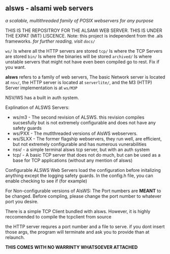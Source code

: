 ## alsws - alsami web servers
*a scalable, multithreaded family of POSIX webservers for any purpose*

THIS IS THE REPOSITROY FOR THE ALSAMI WEB SERVER. THIS IS UNDER THE EXPAT (MIT) LISCENCE.
Note: this project is independent from the .als frameworks.
*for further reading, visit `docs/`*

`ws/` Is where all the HTTP servers are stored
`tcp/` Is where the TCP Servers are stored
`bin/` Is where the binaries will be stored
`archived/` Is where unstable servers that might not have even been compiled go to rest. Fix if you want.

**alsws** refers to a family of web servers, The basic Network server is located at `nsv/`, the HTTP server is located at `serverlite/`, and the M3 (HTTP) Server implementation is at `ws/M3P`

NSV/WS has a built in auth system.

Explination of ALSWS Servers:
* ws/m3 - The second revision of ALSWS. this revision compiles sucsesfully but is not extremely configurable and does not have any safety guards
* ws/PXX - The mutlthreaded versions of AlsWS webservers.
* ws/SLXX - The former flagship webservers, they run well, are efficient, but not extremely configurable and has numerous vunerabilities
* nsv/ - a simple terminal alsws tcp server, but with an auth system
* tcp/ - A basic TCP server that does not do much, but can be used as a base for TCP applications (without any mention of alsws)

Configurable ALSWS Web Servers load the configuration before initalizing anything except the logging safety guards.
In the config.h file, you can enable checking to see if (for example) 

For Non-configurable versions of AlsWS: 
The Port numbers are **MEANT** to be changed. Before compling, please change the port number to whatever port you desire. 

There is a simple TCP Client bundled with alsws. However, it is highly reccomended to compile the tcpclient from source

the HTTP server requres a port number and a file to serve. if you dont insert those args, the program will terminate and ask you to provide than at relaunch.

**THIS COMES WITH NO WARRINTY WHATSOEVER ATTACHED**
